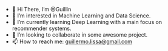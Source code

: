 * 👋 Hi There, I’m @Guillin
* 👀 I’m interested in Machine Learning and Data Science.
* 🤖 I’m currently learning Deep Learning with a main focus on recommender systems.
* 🚀 I’m looking to collaborate in some awesome project.
* 📫 How to reach me: guillermo.lissa@gmail.com



<!--
**Guillin/Guillin** is a ✨ _special_ ✨ repository because its `README.md` (this file) appears on your GitHub profile.

Here are some ideas to get you started:

- 🔭 I’m currently working on ...
- 🌱 I’m currently learning ...
- 👯 I’m looking to collaborate on ...
- 🤔 I’m looking for help with ...
- 💬 Ask me about ...
- 📫 How to reach me: ...
- 😄 Pronouns: ...
- ⚡ Fun fact: ...
-->
